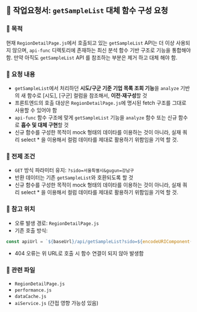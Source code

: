 ## 🧾 작업요청서: `getSampleList` 대체 함수 구성 요청

### 📌 목적

현재 `RegionDetailPage.js`에서 호출되고 있는 `getSampleList` API는 더 이상 사용되지 않으며, `api-func` 디렉토리에 존재하는 최신 분석 함수 기반 구조로 기능을 통합해야 함.
만약 아직도 `getSampleList` API 를 참조하는 부분은 제거 하고 대체 해야 함. 

### 🎯 요청 내용

* `getSampleList`에서 처리하던 **시도/구군 기준 기업 목록 조회 기능**을 `analyze` 기반의 새 함수로 [시도], [구군] 컬럼을 참조해서,  **이전·재구성**할 것
* 프론트엔드의 호출 대상은 `RegionDetailPage.js`에 명시된 fetch 구조를 그대로 사용할 수 있어야 함
* `api-func` 함수 구조에 맞게 `getSampleList` 기능을 `analyze` 함수 또는 신규 함수로 **흡수 및 대체 구현**할 것
* 신규 함수를 구성한 목적이 mock 형태의 데이타를 이용하는 것이 아니라, 실재 쿼리 select * 을 이용해서 컬럼 데이타를 제대로 활용하기 위함임을 기억 할 것. 

### 🧩 전제 조건

* `GET` 방식 파라미터 유지: `?sido=서울특별시&gugun=강남구`
* 반환 데이터는 기존 `getSampleList`와 호환되도록 할 것 
* 신규 함수를 구성한 목적이 mock 형태의 데이타를 이용하는 것이 아니라, 실재 쿼리 select * 을 이용해서 컬럼 데이타를 제대로 활용하기 위함임을 기억 할 것. 

### 🧭 참고 위치

* 오류 발생 경로: `RegionDetailPage.js`
* 기존 호출 방식:

```javascript
const apiUrl = `${baseUrl}/api/getSampleList?sido=${encodeURIComponent(sido)}&gugun=${encodeURIComponent(gugun)}`;
```

* 404 오류는 위 URL로 호출 시 함수 연결이 되지 않아 발생함

### 📂 관련 파일

* `RegionDetailPage.js`
* `performance.js`
* `dataCache.js`
* `aiService.js` (간접 영향 가능성 있음)
